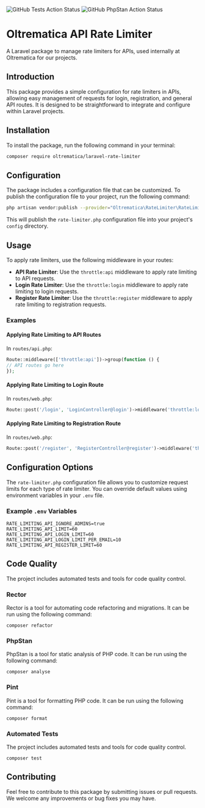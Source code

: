![GitHub Tests Action Status](https://github.com/Oltrematica/laravel-rate-limiter/actions/workflows/run-tests.yml/badge.svg)
![GitHub PhpStan Action Status](https://github.com/Oltrematica/laravel-rate-limiter/actions/workflows/phpstan.yml/badge.svg)

# Oltrematica API Rate Limiter

A Laravel package to manage rate limiters for APIs, used internally at Oltrematica for our projects.

## Introduction

This package provides a simple configuration for rate limiters in APIs, allowing easy management of requests for login,
registration, and general API routes. It is designed to be straightforward to integrate and configure within Laravel
projects.

## Installation

To install the package, run the following command in your terminal:

```bash
composer require oltrematica/laravel-rate-limiter
```  

## Configuration

The package includes a configuration file that can be customized. To publish the configuration file to your project, run
the following command:

```bash
php artisan vendor:publish --provider="Oltrematica\RateLimiter\RateLimiterServiceProvider" --tag="ratelimiter-config"
```

This will publish the `rate-limiter.php` configuration file into your project's `config` directory.

## Usage

To apply rate limiters, use the following middleware in your routes:

- **API Rate Limiter**: Use the `throttle:api` middleware to apply rate limiting to API requests.
- **Login Rate Limiter**: Use the `throttle:login` middleware to apply rate limiting to login requests.
- **Register Rate Limiter**: Use the `throttle:register` middleware to apply rate limiting to registration requests.

### Examples

#### Applying Rate Limiting to API Routes

In `routes/api.php`:

```php
Route::middleware(['throttle:api'])->group(function () {
// API routes go here
});
```

#### Applying Rate Limiting to Login Route

In `routes/web.php`:

```php
Route::post('/login', 'LoginController@login')->middleware('throttle:login');
```

#### Applying Rate Limiting to Registration Route

In `routes/web.php`:

```php
Route::post('/register', 'RegisterController@register')->middleware('throttle:register');
```

## Configuration Options

The `rate-limiter.php` configuration file allows you to customize request limits for each type of rate
limiter. You can override default values using environment variables in your `.env` file.

### Example `.env` Variables

```env
RATE_LIMITING_API_IGNORE_ADMINS=true
RATE_LIMITING_API_LIMIT=60
RATE_LIMITING_API_LOGIN_LIMIT=60
RATE_LIMITING_API_LOGIN_LIMIT_PER_EMAIL=10
RATE_LIMITING_API_REGISTER_LIMIT=60
```

## Code Quality

The project includes automated tests and tools for code quality control.

### Rector

Rector is a tool for automating code refactoring and migrations. It can be run using the following command:

```shell
composer refactor
```

### PhpStan

PhpStan is a tool for static analysis of PHP code. It can be run using the following command:

```shell
composer analyse
```

### Pint

Pint is a tool for formatting PHP code. It can be run using the following command:

```shell
composer format
```

### Automated Tests

The project includes automated tests and tools for code quality control.

```shell
composer test
```

## Contributing

Feel free to contribute to this package by submitting issues or pull requests. We welcome any improvements or bug fixes
you may have.